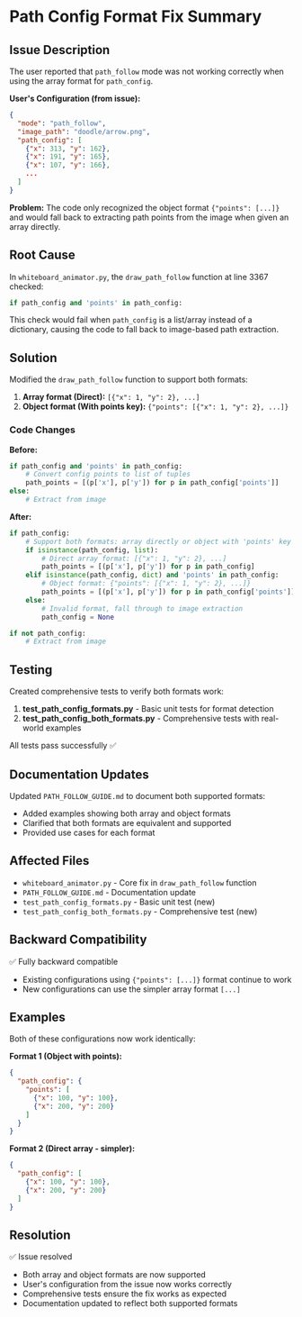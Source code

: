 # Path Config Format Fix Summary

## Issue Description

The user reported that `path_follow` mode was not working correctly when using the array format for `path_config`. 

**User's Configuration (from issue):**
```json
{
  "mode": "path_follow",
  "image_path": "doodle/arrow.png",
  "path_config": [
    {"x": 313, "y": 162},
    {"x": 191, "y": 165},
    {"x": 107, "y": 166},
    ...
  ]
}
```

**Problem:** The code only recognized the object format `{"points": [...]}` and would fall back to extracting path points from the image when given an array directly.

## Root Cause

In `whiteboard_animator.py`, the `draw_path_follow` function at line 3367 checked:
```python
if path_config and 'points' in path_config:
```

This check would fail when `path_config` is a list/array instead of a dictionary, causing the code to fall back to image-based path extraction.

## Solution

Modified the `draw_path_follow` function to support both formats:

1. **Array format (Direct):** `[{"x": 1, "y": 2}, ...]`
2. **Object format (With points key):** `{"points": [{"x": 1, "y": 2}, ...]}`

### Code Changes

**Before:**
```python
if path_config and 'points' in path_config:
    # Convert config points to list of tuples
    path_points = [(p['x'], p['y']) for p in path_config['points']]
else:
    # Extract from image
```

**After:**
```python
if path_config:
    # Support both formats: array directly or object with 'points' key
    if isinstance(path_config, list):
        # Direct array format: [{"x": 1, "y": 2}, ...]
        path_points = [(p['x'], p['y']) for p in path_config]
    elif isinstance(path_config, dict) and 'points' in path_config:
        # Object format: {"points": [{"x": 1, "y": 2}, ...]}
        path_points = [(p['x'], p['y']) for p in path_config['points']]
    else:
        # Invalid format, fall through to image extraction
        path_config = None

if not path_config:
    # Extract from image
```

## Testing

Created comprehensive tests to verify both formats work:

1. **test_path_config_formats.py** - Basic unit tests for format detection
2. **test_path_config_both_formats.py** - Comprehensive tests with real-world examples

All tests pass successfully ✅

## Documentation Updates

Updated `PATH_FOLLOW_GUIDE.md` to document both supported formats:
- Added examples showing both array and object formats
- Clarified that both formats are equivalent and supported
- Provided use cases for each format

## Affected Files

- `whiteboard_animator.py` - Core fix in `draw_path_follow` function
- `PATH_FOLLOW_GUIDE.md` - Documentation update
- `test_path_config_formats.py` - Basic unit test (new)
- `test_path_config_both_formats.py` - Comprehensive test (new)

## Backward Compatibility

✅ Fully backward compatible
- Existing configurations using `{"points": [...]}` format continue to work
- New configurations can use the simpler array format `[...]`

## Examples

Both of these configurations now work identically:

**Format 1 (Object with points):**
```json
{
  "path_config": {
    "points": [
      {"x": 100, "y": 100},
      {"x": 200, "y": 200}
    ]
  }
}
```

**Format 2 (Direct array - simpler):**
```json
{
  "path_config": [
    {"x": 100, "y": 100},
    {"x": 200, "y": 200}
  ]
}
```

## Resolution

✅ Issue resolved
- Both array and object formats are now supported
- User's configuration from the issue now works correctly
- Comprehensive tests ensure the fix works as expected
- Documentation updated to reflect both supported formats
